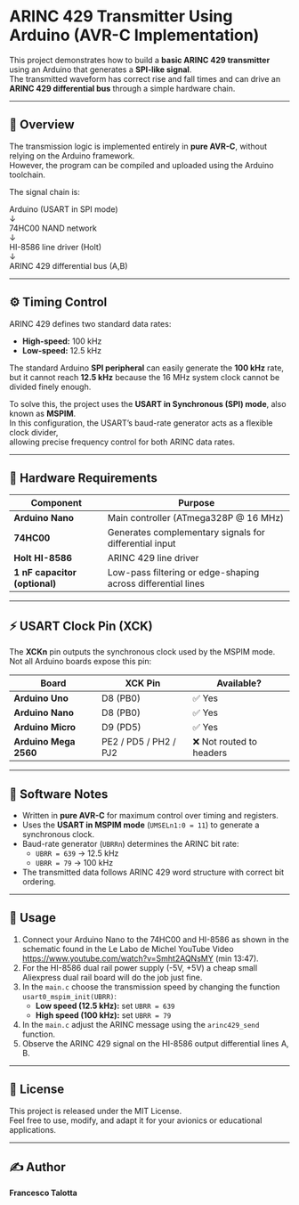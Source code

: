 # ARINC 429 Transmitter Using Arduino (AVR-C Implementation)

This project demonstrates how to build a **basic ARINC 429 transmitter** using an Arduino that generates a **SPI-like signal**.  
The transmitted waveform has correct rise and fall times and can drive an **ARINC 429 differential bus** through a simple hardware chain.

---

## 🧩 Overview

The transmission logic is implemented entirely in **pure AVR-C**, without relying on the Arduino framework.  
However, the program can be compiled and uploaded using the Arduino toolchain.

The signal chain is:

Arduino (USART in SPI mode)  
↓  
74HC00 NAND network  
↓   
HI-8586 line driver (Holt)   
↓   
ARINC 429 differential bus (A,B)


---

## ⚙️ Timing Control

ARINC 429 defines two standard data rates:
- **High-speed:** 100 kHz  
- **Low-speed:** 12.5 kHz  

The standard Arduino **SPI peripheral** can easily generate the **100 kHz** rate,  
but it cannot reach **12.5 kHz** because the 16 MHz system clock cannot be divided finely enough.

To solve this, the project uses the **USART in Synchronous (SPI) mode**, also known as **MSPIM**.  
In this configuration, the USART’s baud-rate generator acts as a flexible clock divider,  
allowing precise frequency control for both ARINC data rates.

---

## 🧰 Hardware Requirements

| Component | Purpose |
|------------|----------|
| **Arduino Nano** | Main controller (ATmega328P @ 16 MHz) |
| **74HC00** | Generates complementary signals for differential input |
| **Holt HI-8586** | ARINC 429 line driver |
| **1 nF capacitor (optional)** | Low-pass filtering or edge-shaping across differential lines |

---

## ⚡ USART Clock Pin (XCK)

The **XCKn** pin outputs the synchronous clock used by the MSPIM mode.  
Not all Arduino boards expose this pin:

| Board | XCK Pin | Available? |
|--------|----------|------------|
| **Arduino Uno** | D8 (PB0) | ✅ Yes |
| **Arduino Nano** | D8 (PB0) | ✅ Yes |
| **Arduino Micro** | D9 (PD5) | ✅ Yes |
| **Arduino Mega 2560** | PE2 / PD5 / PH2 / PJ2 | ❌ Not routed to headers |

---

## 🧠 Software Notes

- Written in **pure AVR-C** for maximum control over timing and registers.
- Uses the **USART in MSPIM mode** (`UMSELn1:0 = 11`) to generate a synchronous clock.
- Baud-rate generator (`UBRRn`) determines the ARINC bit rate:
  - `UBRR = 639` → 12.5 kHz
  - `UBRR = 79`  → 100 kHz
- The transmitted data follows ARINC 429 word structure with correct bit ordering.

---

## 🧪 Usage

1. Connect your Arduino Nano to the 74HC00 and HI-8586 as shown in the schematic found in the Le Labo de Michel YouTube Video https://www.youtube.com/watch?v=Smht2AQNsMY (min 13:47). 
2. For the HI-8586 dual rail power supply (-5V, +5V) a cheap small Aliexpress dual rail board will do the job just fine.  
3. In the `main.c` choose the transmission speed by changing the function `usart0_mspim_init(UBRR)`:
   - **Low speed (12.5 kHz):** set `UBRR = 639`
   - **High speed (100 kHz):** set `UBRR = 79`
4. In the `main.c` adjust the ARINC message using the `arinc429_send` function.
5. Observe the ARINC 429 signal on the HI-8586 output differential lines A, B.

---

## 📄 License
This project is released under the MIT License.  
Feel free to use, modify, and adapt it for your avionics or educational applications.

---

## ✍️ Author
**Francesco Talotta** 
